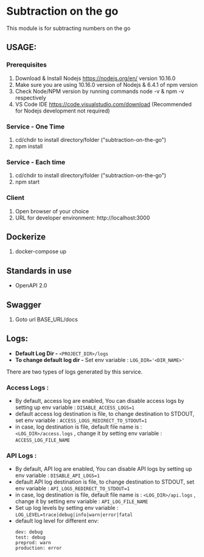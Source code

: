 # Subtraction on the go
This module is for subtracting numbers on the go

## USAGE:

### Prerequisites
1. Download & Install Nodejs https://nodejs.org/en/ version 10.16.0
1. Make sure you are using 10.16.0 version of Nodejs & 6.4.1 of npm version
1. Check Node/NPM version by running commands node -v & npm -v respectively
1. VS Code IDE https://code.visualstudio.com/download (Recommended for Nodejs development not required)

### Service - One Time
1. cd/chdir to install directory/folder ("subtraction-on-the-go")
1. npm install

### Service - Each time
1. cd/chdir to install directory/folder ("subtraction-on-the-go")
1. npm start

### Client
1. Open browser of your choice
1. URL for developer environment: http://localhost:3000

## Dockerize
1. docker-compose up 

## Standards in use
- OpenAPI 2.0

## Swagger
1. Goto url BASE_URL/docs


## Logs:
- **Default Log Dir -** `<PROJECT_DIR>/logs` <br>
- **To change default log dir -** Set env variable : `LOG_DIR='<DIR_NAME>'`

There are two types of logs generated by this service.
### Access Logs : 
  - By default, access log are enabled, You can disable access logs by setting up env variable : `DISABLE_ACCESS_LOGS=1`
  - default access log destination is file, to change destination to STDOUT, set env variable : `ACCESS_LOGS_REDIRECT_TO_STDOUT=1`
  - in case, log destination is file, default file name is : `<LOG_DIR>/access.logs` , change it by setting env variable : `ACCESS_LOG_FILE_NAME`
### API Logs :
- By default, API log are enabled, You can disable API logs by setting up env variable : `DISABLE_API_LOGS=1`
- default API log destination is file, to change destination to STDOUT, set env variable : `API_LOGS_REDIRECT_TO_STDOUT=1`
- in case, log destination is file, default file name is : `<LOG_DIR>/api.logs` , change it by setting env variable : `API_LOG_FILE_NAME`
- Set up log levels by setting env variable : `LOG_LEVEL=trace|debug|info|warn|error|fatal`
- default log level for different env: 
  ```
  dev: debug
  test: debug
  preprod: warn
  production: error
  ```
